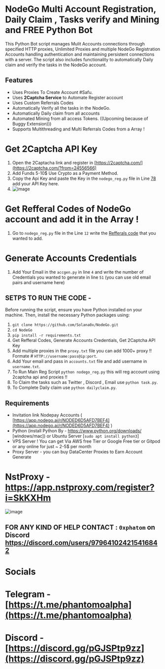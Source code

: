 # NodeGo Multi Account Registration, Daily Claim , Tasks verify and Mining and FREE Python Bot

This Python Bot script manages Mulit Accounts connections through specified HTTP proxies, Unlimited Proxies and multiple NodeGo Registration Accounts handling authentication and maintaining persistent connections with a server. The script also includes functionality to automatically Daily claim and verify the tasks in the NodeGo account.

## Features

- Uses Proxies To Create Account #Safu.
- Uses **2Captcha Service** to Automate Register account
- Uses Custom Referrals Codes
- Automatically Verify all the tasks in the NodeGo.
- Automatically Daily claim from all accounts
- Automated Mining from all access Tokens. ((Upcoming because of Buggy Extension)))
- Supports Multithreading and Multi Referrals Codes from a Array !

# Get 2Captcha API Key

1. Open the 2Captacha link and register in [https://2captcha.com/](https://2captcha.com/?from=24556566)
2. Add Funds 5-10$ Use Crypto as a Payment Method.
3. Copy the Api Key and paste the Key in the `nodego_reg.py` file in Line [78](https://github.com/Solana0x/NodeGo/blob/f3e8914a4f6449931b2bcaac1b52b453a33c7779/nodego_reg.py#L78) add your API Key here.
4. ![image](https://github.com/user-attachments/assets/a4375bfe-5bdd-476c-b0c9-3c7627d33dad)

# Get Refferal Codes of NodeGo account and add it in the Array ! 

1. Go to `nodego_reg.py` file in the Line `12` write the [Refferals code](https://github.com/Solana0x/NodeGo/blob/f3e8914a4f6449931b2bcaac1b52b453a33c7779/nodego_reg.py#L12) that you wanted to add.

# Generate Accounts Credentials

1. Add Your Email in the `accgen.py` in line `4` and write the number of Credentials you wanted to generate in line `51` (you can use old email pairs and username here)

## SETPS TO RUN THE CODE -

Before running the script, ensure you have Python installed on your machine. Then, install the necessary Python packages using:

1. ``` git clone https://github.com/Solana0x/NodeGo.git ```
2. ``` cd NodeGo ```
3. ``` pip install -r requirements.txt ```
4. Get Refferal Codes, Generate Accounts Credentials, Get 2Captcha API Key
5. Add multiple proxies in the `proxy.txt` file you can add 1000+ proxy !! Formate # `HTTP://username:pass@ip:port`.
6. Add Your email and pass in `accounts.txt` file and add username in `username.txt`.
7. To Run Main Reg Script `python nodego_reg.py` this will reg account using 2captcha api and proxies !!
8. To Claim the tasks such as Twitter , Discord , Email use `python task.py`.
9. To Complete Daily claim use `python dailyclaim.py`.

## Requirements

- Invitation link Nodepay Accounts ( [https://app.nodego.ai/r/NODED6D5AFD7BEF4](https://app.nodego.ai/r/NODED6D5AFD7BEF4) )
- Python (install Python By - https://www.python.org/downloads/ [windows/mac]) or Ubuntu Server [`sudo apt install python3`]
- VPS Server ! You can get Via AWS free Tier or Google Free tier or Gitpod or any online for just ~ 2-5$ per month
- Proxy Server - you can buy DataCenter Proxies to Earn Account Generate

# NstProxy - https://app.nstproxy.com/register?i=SkKXHm

![image](https://github.com/user-attachments/assets/b5b8e9dd-a256-4dbf-96a9-178a2ca64a52)

## FOR ANY KIND OF HELP CONTACT : ` 0xphatom ` on Discord  https://discord.com/users/979641024215416842

# Socials 

# Telegram - [https://t.me/phantomoalpha](https://t.me/phantomoalpha)
# Discord - [https://discord.gg/pGJSPtp9zz](https://discord.gg/pGJSPtp9zz)
